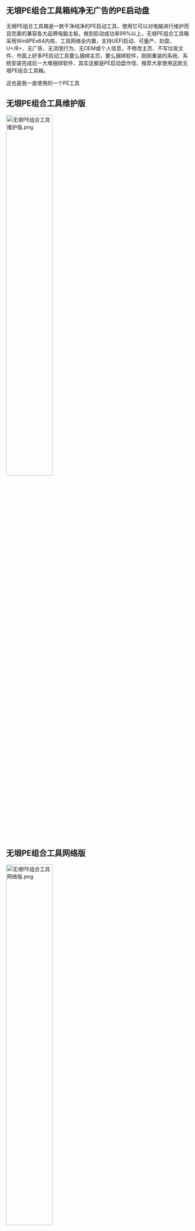 ## 无垠PE组合工具箱纯净无广告的PE启动盘

无垠PE组合工具箱是一款干净纯净的PE启动工具，使用它可以对电脑进行维护而且完美的兼容各大品牌电脑主板，做到启动成功率99%以上，无垠PE组合工具箱采用Win8PEx64内核、工具网络全内置，支持UEFI启动、可量产、刻盘、U+/B+、无广告、无流氓行为、无OEM或个人信息，不修改主页、不写垃圾文件、市面上好多PE启动工具要么捆绑主页，要么捆绑软件，刚刚重装的系统、系统安装完成后一大堆捆绑软件、其实这都是PE启动盘作怪、推荐大家使用这款无垠PE组合工具箱。

这也是我一直使用的一个PE工具

## 无垠PE组合工具维护版

<img src="https://i.loli.net/2019/05/29/5cee464266b4431149.png" alt="无垠PE组合工具维护版.png" title="无垠PE组合工具维护版.png" height="50%" width="50%"/>

## 无垠PE组合工具网络版

<img src="https://i.loli.net/2019/05/29/5cee46426526625145.png" alt="无垠PE组合工具网络版.png" title="无垠PE组合工具网络版.png" height="50%" width="50%"/>



## 无垠PE工具箱

<img src="https://i.loli.net/2019/05/29/5cee464263fee59025.png" alt="无垠PE工具箱.png" title="无垠PE工具箱.png" height="50%" width="50%"/>



## 说明事项

1、如果不需要网络功可以选择维护版即可，网络版带网络功能；
 2、x64内核启动至少1G内存，BIOS/UEFI双启动，工具全内置；
 3、制作时启动分区可选“无”，方便下次只需从新版提取.WIM文件到U盘对应替换即可；

**下载地址**

百度网盘： [无垠PE组合工具箱](https://pan.baidu.com/s/1-xxvA2YKp3b-zJIS7zu0KA)

密码: `1j1c `

